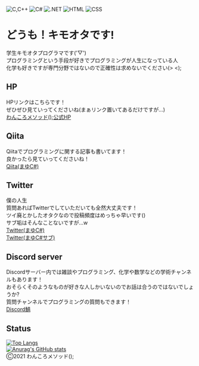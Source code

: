 ![C,C++](https://img.shields.io/badge/-C%2B%2B-blue)
![C#](https://img.shields.io/badge/-C%23-blueviolet)
![.NET](https://img.shields.io/badge/-.NET-blueviolet)
![HTML](https://img.shields.io/badge/-HTML-orange)
![CSS](https://img.shields.io/badge/-CSS-%231e90ff)
# どうも！キモオタです!  
学生キモオタプログラマです('▽')  
プログラミングという手段が好きでプログラミングが人生になっている人  
化学も好きですが専門分野ではないので正確性は求めないでください(> <);  

## HP
HPリンクはこちらです！  
ぜひぜひ見ていってくださいね(まぁリンク置いてあるだけですが...)  
[わんころメソッド();公式HP](http://mayu-cs.xyz)  

## Qiita
Qiitaでプログラミングに関する記事も書いてます！  
良かったら見ていってくださいね！  
[Qiita(まゆC#)](https://qiita.com/mayu___cs)  

## Twitter
僕の人生  
質問あればTwitterでしていただいても全然大丈夫です！  
ツイ廃とかしたオタクなので投稿頻度はめっちゃ早いです()  
サブ垢はそんなことないですが...w  
[Twitter(まゆC#)](https://twitter.com/mayu___cs)  
[Twitter(まゆC#サブ)](https://twitter.com/mayu___cs_2)

## Discord server 
Discordサーバー内では雑談やプログラミング、化学や数学などの学術チャンネルもあります！  
おそらくそのようなものが好きな人しかいないのでお話は合うのではないでしょうか?  
質問チャンネルでプログラミングの質問もできます！  
[Discord鯖](https://discord.com/invite/TZVTBkk)  

## Status  
[![Top Langs](https://github-readme-stats.vercel.app/api/top-langs/?username=mayu-cs&layout=compact&theme=react)](https://github.com/anuraghazra/github-readme-stats)  
[![Anurag's GitHub stats](https://github-readme-stats.vercel.app/api?username=mayu-cs&show_icons=true&count_private=true&theme=react)](https://github.com/anuraghazra/github-readme-stats)  
Ⓒ2021 わんころメソッド();
